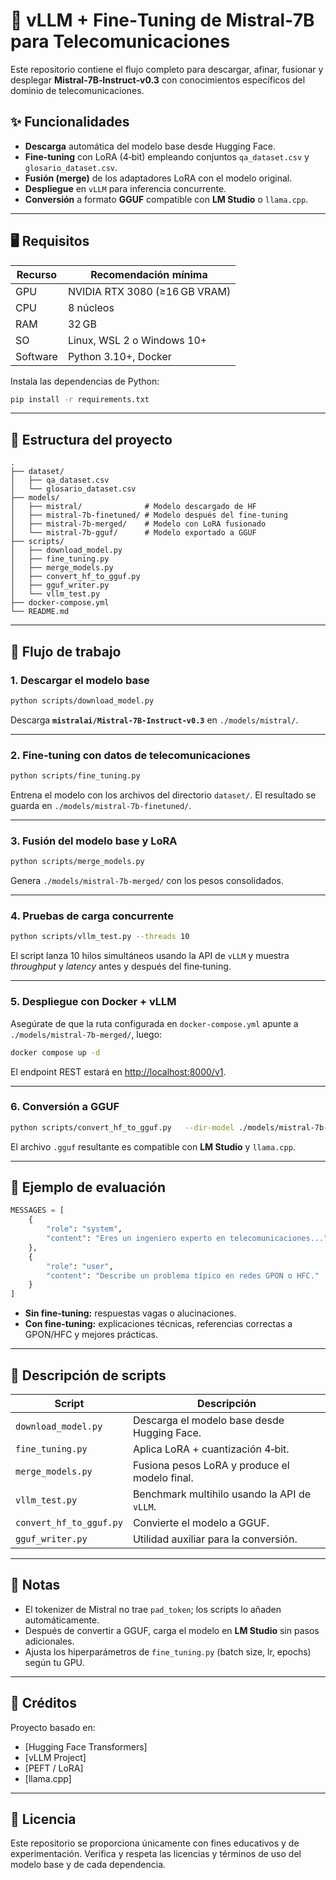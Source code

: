 # 📡 vLLM + Fine‑Tuning de Mistral‑7B para Telecomunicaciones

Este repositorio contiene el flujo completo para descargar, afinar, fusionar y desplegar **Mistral‑7B‑Instruct‑v0.3** con conocimientos específicos del dominio de telecomunicaciones.

## ✨ Funcionalidades

- **Descarga** automática del modelo base desde Hugging Face.
- **Fine‑tuning** con LoRA (4‑bit) empleando conjuntos `qa_dataset.csv` y `glosario_dataset.csv`.
- **Fusión (merge)** de los adaptadores LoRA con el modelo original.
- **Despliegue** en `vLLM` para inferencia concurrente.
- **Conversión** a formato **GGUF** compatible con **LM Studio** o `llama.cpp`.

---

## 🖥️ Requisitos

| Recurso | Recomendación mínima |
|---------|----------------------|
| GPU     | NVIDIA RTX 3080 (≥16 GB VRAM) |
| CPU     | 8 núcleos |
| RAM     | 32 GB |
| SO      | Linux, WSL 2 o Windows 10+ |
| Software| Python 3.10+, Docker |

Instala las dependencias de Python:

```bash
pip install -r requirements.txt
```

---

## 📁 Estructura del proyecto

```text
.
├── dataset/
│   ├── qa_dataset.csv
│   └── glosario_dataset.csv
├── models/
│   ├── mistral/              # Modelo descargado de HF
│   ├── mistral-7b-finetuned/ # Modelo después del fine‑tuning
│   ├── mistral-7b-merged/    # Modelo con LoRA fusionado
│   └── mistral-7b-gguf/      # Modelo exportado a GGUF
├── scripts/
│   ├── download_model.py
│   ├── fine_tuning.py
│   ├── merge_models.py
│   ├── convert_hf_to_gguf.py
│   ├── gguf_writer.py
│   └── vllm_test.py
├── docker-compose.yml
└── README.md
```

---

## 🚀 Flujo de trabajo

### 1. Descargar el modelo base

```bash
python scripts/download_model.py
```

Descarga **`mistralai/Mistral‑7B‑Instruct‑v0.3`** en `./models/mistral/`.

---

### 2. Fine‑tuning con datos de telecomunicaciones

```bash
python scripts/fine_tuning.py
```

Entrena el modelo con los archivos del directorio `dataset/`. El resultado se guarda en `./models/mistral-7b-finetuned/`.

---

### 3. Fusión del modelo base y LoRA

```bash
python scripts/merge_models.py
```

Genera `./models/mistral-7b-merged/` con los pesos consolidados.

---

### 4. Pruebas de carga concurrente

```bash
python scripts/vllm_test.py --threads 10
```

El script lanza 10 hilos simultáneos usando la API de `vLLM` y muestra *throughput* y *latency* antes y después del fine‑tuning.

---

### 5. Despliegue con Docker + vLLM

Asegúrate de que la ruta configurada en `docker-compose.yml` apunte a `./models/mistral-7b-merged/`, luego:

```bash
docker compose up -d
```

El endpoint REST estará en <http://localhost:8000/v1>.

---

### 6. Conversión a GGUF

```bash
python scripts/convert_hf_to_gguf.py   --dir-model ./models/mistral-7b-merged   --outfile   ./models/mistral-7b-gguf/mistral-7b-telecom.gguf   --outtype   f16
```

El archivo `.gguf` resultante es compatible con **LM Studio** y `llama.cpp`.

---

## 🧪 Ejemplo de evaluación

```python
MESSAGES = [
    {
        "role": "system",
        "content": "Eres un ingeniero experto en telecomunicaciones..."
    },
    {
        "role": "user",
        "content": "Describe un problema típico en redes GPON o HFC."
    }
]
```

- **Sin fine‑tuning:** respuestas vagas o alucinaciones.  
- **Con fine‑tuning:** explicaciones técnicas, referencias correctas a GPON/HFC y mejores prácticas.

---

## 🧰 Descripción de scripts

| Script | Descripción |
|--------|-------------|
| `download_model.py` | Descarga el modelo base desde Hugging Face. |
| `fine_tuning.py` | Aplica LoRA + cuantización 4‑bit. |
| `merge_models.py` | Fusiona pesos LoRA y produce el modelo final. |
| `vllm_test.py` | Benchmark multihilo usando la API de `vLLM`. |
| `convert_hf_to_gguf.py` | Convierte el modelo a GGUF. |
| `gguf_writer.py` | Utilidad auxiliar para la conversión. |

---

## 📌 Notas

- El tokenizer de Mistral no trae `pad_token`; los scripts lo añaden automáticamente.
- Después de convertir a GGUF, carga el modelo en **LM Studio** sin pasos adicionales.
- Ajusta los hiperparámetros de `fine_tuning.py` (batch size, lr, epochs) según tu GPU.

---

## 🤝 Créditos

Proyecto basado en:

- [Hugging Face Transformers]  
- [vLLM Project]  
- [PEFT / LoRA]  
- [llama.cpp]

---

## 📜 Licencia

Este repositorio se proporciona únicamente con fines educativos y de experimentación. Verifica y respeta las licencias y términos de uso del modelo base y de cada dependencia.
